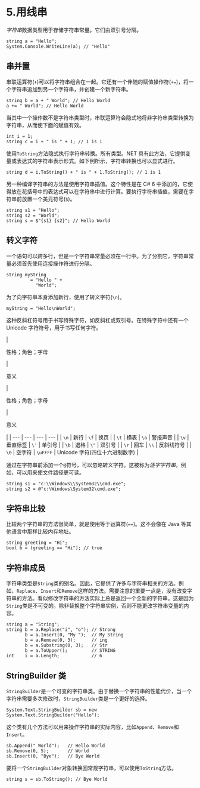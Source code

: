 # 5.用线串

*字符串*数据类型用于存储字符串常量。它们由双引号分隔。

```
string a = "Hello";
System.Console.WriteLine(a); // "Hello"

```

## 串并置

串联运算符(`+`)可以将字符串组合在一起。它还有一个伴随的赋值操作符(`+=`)，将一个字符串追加到另一个字符串，并创建一个新字符串。

```
string b = a + " World"; // Hello World
a += " World"; // Hello World

```

当其中一个操作数不是字符串类型时，串联运算符会隐式地将非字符串类型转换为字符串，从而使下面的赋值有效。

```
int i = 1;
string c = i + " is " + 1; // 1 is 1

```

使用`ToString`方法隐式执行字符串转换。所有类型。NET 具有此方法，它提供变量或表达式的字符串表示形式。如下例所示，字符串转换也可以显式进行。

```
string d = i.ToString() + " is " + 1.ToString(); // 1 is 1

```

另一种编译字符串的方法是使用字符串插值。这个特性是在 C# 6 中添加的，它使得放在花括号中的表达式可以在字符串中进行计算。要执行字符串插值，需要在字符串前放置一个美元符号(`$`)。

```
string s1 = "Hello";
string s2 = "World";
string s = $"{s1} {s2}"; // Hello World

```

## 转义字符

一个语句可以跨多行，但是一个字符串常量必须在一行中。为了分割它，字符串常量必须首先使用连接操作符进行分隔。

```
string myString
         = "Hello " +
           "World";

```

为了向字符串本身添加新行，使用了转义字符(`\n`)。

```
myString = "Hello\nWorld";

```

这种反斜杠符号用于书写特殊字符，如反斜杠或双引号。在特殊字符中还有一个 Unicode 字符符号，用于书写任何字符。

<colgroup><col class="tcol1 align-left"> <col class="tcol2 align-left"> <col class="tcol3 align-left"> <col class="tcol4 align-left"></colgroup> 
| 

性格；角色；字母

 | 

意义

 | 

性格；角色；字母

 | 

意义

 |
| --- | --- | --- | --- |
| `\n` | 新行 | `\f` | 换页 |
| `\t` | 横表 | `\a` | 警报声音 |
| `\v` | 垂直标签 | `\'` | 单引号 |
| `\b` | 退格 | `\"` | 双引号 |
| `\r` | 回车 | `\\` | 反斜线符号 |
| `\0` | 空字符 | `\uFFFF` | Unicode 字符(四位十六进制数字) |

通过在字符串前添加一个`@`符号，可以忽略转义字符。这被称为*逐字字符串*，例如，可以用来使文件路径更可读。

```
string s1 = "c:\\Windows\\System32\\cmd.exe";
string s2 = @"c:\Windows\System32\cmd.exe";

```

## 字符串比较

比较两个字符串的方法很简单，就是使用等于运算符(`==`)。这不会像在 Java 等其他语言中那样比较内存地址。

```
string greeting = "Hi";
bool b = (greeting == "Hi"); // true

```

## 字符串成员

字符串类型是`String`类的别名。因此，它提供了许多与字符串相关的方法。例如，`Replace`、`Insert`和`Remove`这样的方法。需要注意的重要一点是，没有改变字符串的方法。看似修改字符串的方法实际上总是返回一个全新的字符串。这是因为`String`类是不可变的。除非替换整个字符串实例，否则不能更改字符串变量的内容。

```
string a = "String";
string b = a.Replace("i", "o"); // Strong
       b = a.Insert(0, "My ");  // My String
       b = a.Remove(0, 3);      // ing
       b = a.Substring(0, 3);   // Str
       b = a.ToUpper();         // STRING
int    i = a.Length;            // 6

```

## StringBuilder 类

`StringBuilder`是一个可变的字符串类。由于替换一个字符串的性能代价，当一个字符串需要多次修改时，`StringBuilder`类是一个更好的选择。

```
System.Text.StringBuilder sb = new
System.Text.StringBuilder("Hello");

```

这个类有几个方法可以用来操作字符串的实际内容，比如`Append`、`Remove`和`Insert`。

```
sb.Append(" World");   // Hello World
sb.Remove(0, 5);       // World
sb.Insert(0, "Bye");   // Bye World

```

要将一个`StringBuilder`对象转换回常规字符串，可以使用`ToString`方法。

```
string s = sb.ToString(); // Bye World

```